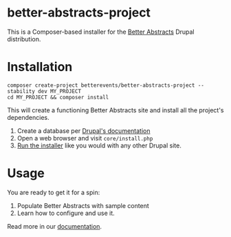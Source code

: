 # better-abstracts-project
This is a Composer-based installer for the [Better Abstracts](https://www.drupal.org/sandbox/skounis/3218699) Drupal distribution.

# Installation
```
composer create-project betterevents/better-abstracts-project --stability dev MY_PROJECT
cd MY_PROJECT && composer install
```
This will create a functioning Better Abstracts site and install all the project's dependencies. 
1. Create a database per [Drupal's documentation](https://www.drupal.org/docs/installing-drupal/step-3-create-a-database)
2. Open a web browser and visit `core/install.php`
3. [Run the installer](https://www.drupal.org/docs/installing-drupal/step-5-run-the-installer) like you would with any other Drupal site.

# Usage
You are ready to get it for a spin:

1. Populate Better Abstracts with sample content
2. Learn how to configure and use it.

Read more in our [documentation](https://drive.google.com/).
